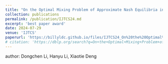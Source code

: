 ```yaml
---
title: "On the Optimal Mixing Problem of Approximate Nash Equilibria in Bimatrix Games"
collection: publications
permalink: /publication/IJTCS24.md
excerpt: 'best paper award'
date: 2024-07-29
venue: 'IJTCS'
paperurl: 'https://billyldc.github.io/files/IJTCS24_On%20the%20Optimal%20Mixing%20Problem.pdf'
# citation: 'https://dblp.org/search?q=On+the+Optimal+Mixing+Problem+of+Approximate+Nash+Equilibria+in+Bimatrix+Games'
---
```

author: Dongchen Li, Hanyu Li, Xiaotie Deng